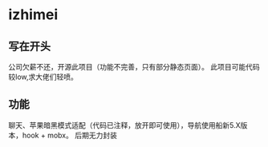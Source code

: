 # izhimei


## 写在开头

公司欠薪不还，开源此项目（功能不完善，只有部分静态页面）。
此项目可能代码较low,求大佬们轻喷。

## 功能
  聊天、苹果暗黑模式适配（代码已注释，放开即可使用），导航使用船新5.X版本，hook + mobx。
  后期无力封装
